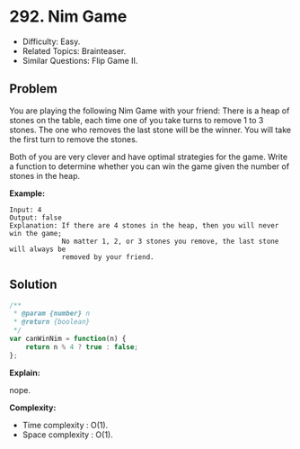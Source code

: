 # 292. Nim Game

- Difficulty: Easy.
- Related Topics: Brainteaser.
- Similar Questions: Flip Game II.

## Problem

You are playing the following Nim Game with your friend: There is a heap of stones on the table, each time one of you take turns to remove 1 to 3 stones. The one who removes the last stone will be the winner. You will take the first turn to remove the stones.

Both of you are very clever and have optimal strategies for the game. Write a function to determine whether you can win the game given the number of stones in the heap.

**Example:**

```
Input: 4
Output: false 
Explanation: If there are 4 stones in the heap, then you will never win the game;
             No matter 1, 2, or 3 stones you remove, the last stone will always be 
             removed by your friend.
```

## Solution

```javascript
/**
 * @param {number} n
 * @return {boolean}
 */
var canWinNim = function(n) {
    return n % 4 ? true : false;
};
```

**Explain:**

nope.

**Complexity:**

* Time complexity : O(1).
* Space complexity : O(1).
